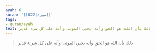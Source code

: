 ```yaml
---
ayah: 6
surah: '[[022|سورة]]'
tags:
- quran/ayah
text: ذلك بأن الله هو الحق وأنه يحيي الموتى وأنه على كل شيء قدير
---
```

> ذلك بأن الله هو الحق وأنه يحيي الموتى وأنه على كل شيء قدير
